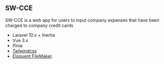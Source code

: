 ## SW-CCE

SW-CCE is a web app for users to input company expenses that have been charged to company credit cards

-   Laravel 10.x + Inertia
-   Vue 3.x
-   Pinia
-   [Tailwindcss](https://tailwindcss.com/)
-   [Eloquent FileMaker](https://github.com/gearbox-solutions/eloquent-filemaker).
